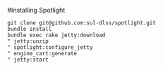 #Installing Spotlight

	git clone git@github.com:sul-dlss/spotlight.git
	bundle install
	bundle exec rake jetty:download
	" jetty:unzip
	" spotlight:configure_jetty
	" engine_cart:generate
	" jetty:start
